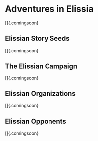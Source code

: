# Adventures in Elissia

[]{.comingsoon}

## Elissian Story Seeds

[]{.comingsoon}

## The Elissian Campaign

[]{.comingsoon}

## Elissian Organizations

[]{.comingsoon}

## Elissian Opponents

[]{.comingsoon}


